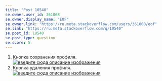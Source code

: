 ```yaml
---
title: "Post 10540"
se.owner.user_id: 361068
se.owner.display_name: "EOF"
se.owner.link: "https://ru.meta.stackoverflow.com/users/361068/eof"
se.link: "https://ru.meta.stackoverflow.com/q/10540"
se.post_id: 10540
se.post_type: question
se.score: 5
---
```

<ol>
<li>Кнопка сохранения профиля.<br />
<a href="https://i.stack.imgur.com/djkah.png" rel="nofollow noreferrer"><img src="https://i.stack.imgur.com/djkah.png" alt="введите сюда описание изображения" /></a></li>
<li>Кнопка удаления профиля.<br />
<a href="https://i.stack.imgur.com/dHlMP.png" rel="nofollow noreferrer"><img src="https://i.stack.imgur.com/dHlMP.png" alt="введите сюда описание изображения" /></a></li>
</ol>
